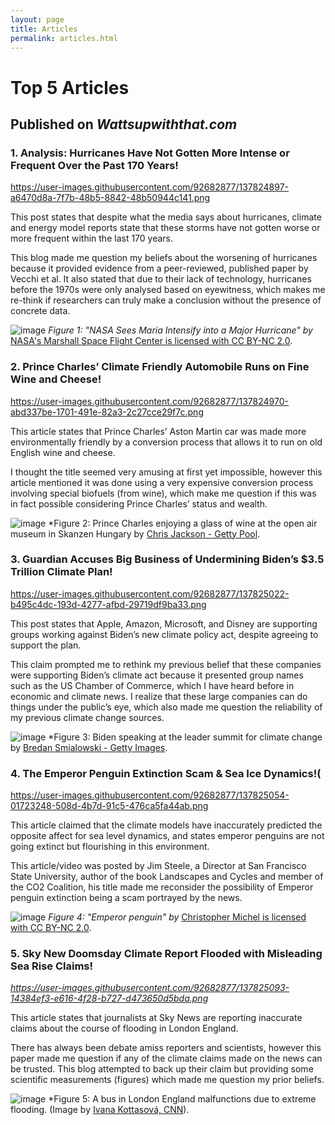 ```yaml
---
layout: page
title: Articles
permalink: articles.html
---
```

# Top 5 Articles 
## Published on _Wattsupwiththat.com_ 
### 1. Analysis: Hurricanes Have Not Gotten More Intense or Frequent Over the Past 170 Years!

https://user-images.githubusercontent.com/92682877/137824897-a6470d8a-7f7b-48b5-8842-48b50944c141.png

This post states that despite what the media says about hurricanes, climate and energy model reports state that these storms have not gotten worse or more frequent within the last 170 years. 

This blog made me question my beliefs about the worsening of hurricanes because it provided evidence from a peer-reviewed, published paper by Vecchi et al. It also stated that due to their lack of technology, hurricanes before the 1970s were only analysed based on eyewitness, which makes me re-think if researchers can truly make a conclusion without the presence of concrete data. 

![image](https://user-images.githubusercontent.com/92682877/137825380-672e260e-ea90-4fbd-9f06-d444a3787b19.png)
*Figure 1: "NASA Sees Maria Intensify into a Major Hurricane" by* [NASA's Marshall Space Flight Center is licensed with CC BY-NC 2.0](https://search.creativecommons.org/photos/0f740394-4975-49e4-8706-a7d006eff836). 


### 2.	Prince Charles’ Climate Friendly Automobile Runs on Fine Wine and Cheese!
https://user-images.githubusercontent.com/92682877/137824970-abd337be-1701-491e-82a3-2c27cce29f7c.png 

This article states that Prince Charles’ Aston Martin car was made more environmentally friendly by a conversion process that allows it to run on old English wine and cheese.

I thought the title seemed very amusing at first yet impossible, however this article mentioned it was done using a very expensive conversion process involving special biofuels (from wine), which make me question if this was in fact possible considering Prince Charles’ status and wealth.  

![image](https://user-images.githubusercontent.com/92682877/138602478-aa4c76b5-d51a-43c7-9070-2a93e9794e53.png)
*Figure 2: Prince Charles enjoying a glass of wine at the open air museum in Skanzen Hungary by [Chris Jackson - Getty Pool](https://www.gettyimages.ca/detail/news-photo/prince-charles-prince-of-wales-tastes-wine-in-a-cellar-as-news-photo/97820134). 


### 3. Guardian Accuses Big Business of Undermining Biden’s $3.5 Trillion Climate Plan!
https://user-images.githubusercontent.com/92682877/137825022-b495c4dc-193d-4277-afbd-29719df9ba33.png

This post states that Apple, Amazon, Microsoft, and Disney are supporting groups working against Biden’s new climate policy act, despite agreeing to support the plan.

This claim prompted me to rethink my previous belief that these companies were supporting Biden’s climate act because it presented group names such as the US Chamber of Commerce, which I have heard before in economic and climate news. I realize that these large companies can do things under the public’s eye, which also made me question the reliability of my previous climate change sources.  

![image](https://user-images.githubusercontent.com/92682877/138602638-bac16b05-e66b-4dc5-9ef5-380ba5b2ffe2.png)
*Figure 3: Biden speaking at the leader summit for climate change by [Bredan Smialowski - Getty Images](https://www.forbes.com/sites/jackkelly/2021/04/23/inside-bidens-plan-to-create-over-10-million-well-paying-jobs-with-his-clean-energy-initiative/?sh=283003582c10).

### 4.	The Emperor Penguin Extinction Scam & Sea Ice Dynamics!(
https://user-images.githubusercontent.com/92682877/137825054-01723248-508d-4b7d-91c5-476ca5fa44ab.png

This article claimed that the climate models have inaccurately predicted the opposite affect for sea level dynamics, and states emperor penguins are not going extinct but flourishing in this environment. 

This article/video was posted by Jim Steele, a Director at San Francisco State University, author of the book Landscapes and Cycles and member of the CO2 Coalition, his title made me reconsider the possibility of Emperor penguin extinction being a scam portrayed by the news. 

![image](https://user-images.githubusercontent.com/92682877/138602793-2b182473-1e7d-4190-8b09-2ff1a4bcbbef.png)
*Figure 4: "Emperor penguin" by* [Christopher Michel is licensed with CC BY-NC 2.0](https://www.flickr.com/photos/cmichel67/37495505626/). 

### 5.	Sky New Doomsday Climate Report Flooded with Misleading Sea Rise Claims!
_https://user-images.githubusercontent.com/92682877/137825093-14384ef3-e616-4f28-b727-d473650d5bda.png_

This article states that journalists at Sky News are reporting inaccurate claims about the course of flooding in London England. 

There has always been debate amiss reporters and scientists, however this paper made me question if any of the climate claims made on the news can be trusted. This blog attempted to back up their claim but providing some scientific measurements (figures) which made me question my prior beliefs.

![image](https://user-images.githubusercontent.com/92682877/137825638-82537bca-fdfc-4e9a-bda4-1e6333e9b4bb.png)
*Figure 5: A bus in London England malfunctions due to extreme flooding. (Image by [Ivana Kottasová, CNN](https://user-images.githubusercontent.com/92682877/137825638-82537bca-fdfc-4e9a-bda4-1e6333e9b4bb.png)). 
